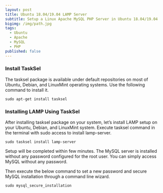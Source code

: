```yaml
---
layout: post
title: Ubuntu 18.04/19.04 LAMP Server
subtitle: Setup a Linux Apache MySQL PHP Server in Ubuntu 18.04/19.04
bigimg: /img/path.jpg
tags:
  - Ubuntu
  - Apache
  - MySQL
  - PHP
published: false
---
```

### Install TaskSel

The tasksel package is available under default repositories on most of Ubuntu, Debian, and LinuxMint operating systems. Use the following command to install it.

```console
sudo apt-get install tasksel
```

### Installing LAMP Using TaskSel

After installing tasksel package on your system, let’s install LAMP setup on your Ubuntu, Debian, and LinuxMint system. Execute tasksel command in the terminal with sudo access to install lamp-server.

```console
sudo tasksel install lamp-server
```

Setup will be completed within few minutes. The MySQL server is installed without any password configured for the root user. You can simply access MySQL without any password.

Then execute the below command to set a new password and secure MySQL installation through a command line wizard.

```console
sudo mysql_secure_installation
```


 

